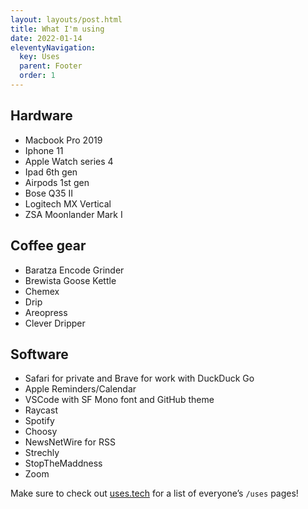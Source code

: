 ```yaml
---
layout: layouts/post.html
title: What I'm using
date: 2022-01-14
eleventyNavigation:
  key: Uses
  parent: Footer
  order: 1
---
```


## Hardware

- Macbook Pro 2019
- Iphone 11
- Apple Watch series 4
- Ipad 6th gen
- Airpods 1st gen
- Bose Q35 II
- Logitech MX Vertical
- ZSA Moonlander Mark I

## Coffee gear

- Baratza Encode Grinder
- Brewista Goose Kettle
- Chemex
- Drip
- Areopress
- Clever Dripper

## Software

- Safari for private and Brave for work with DuckDuck Go
- Apple Reminders/Calendar
- VSCode with SF Mono font and GitHub theme
- Raycast
- Spotify
- Choosy
- NewsNetWire for RSS
- Strechly
- StopTheMaddness
- Zoom

Make sure to check out [uses.tech](https://uses.tech/) for a list of everyone’s `/uses` pages!
